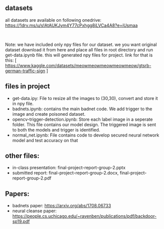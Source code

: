 ## datasets

all datasets are available on following onedrive: https://1drv.ms/u/s!AtAUKJym4Y77cPxhgg8iLVCa4A8?e=iUsmaa

<br/>

Note: we have included only npy files for our dataset. we you want original dataset download it from here and place all files in root directory and run get-data.ipynb file. this will generated npy files for project. link for that is this: [ https://www.kaggle.com/datasets/meowmeowmeowmeowmeow/gtsrb-german-traffic-sign ]

## files in project

* get-data.ipy: File to resize all the images to (30,30), convert and store it in npy file. 
* badnets.ipynb: contains the main badnet code. We add trigger to the image and create poisoned dataset. 
* opencv-trigger-detection.ipynb: Store each label image in a seperate folder. This file contains our model design. The triggered image is sent to both the models and trigger is identified. 
* normal_net.ipynb: File contains code to develop secured neural network model and test accuracy on that


## other files:

* in-class presentation: final-project-report-group-2.pptx
* submitted report: final-project-report-group-2.docx, final-project-report-group-2.pdf

## Papers:

* badnets paper: https://arxiv.org/abs/1708.06733
* neural cleanse paper: https://people.cs.uchicago.edu/~ravenben/publications/pdf/backdoor-sp19.pdf
